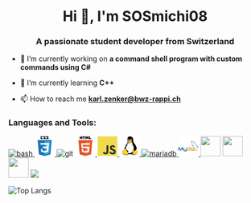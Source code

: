 <h1 align="center">Hi 👋, I'm SOSmichi08</h1>
<h3 align="center">A passionate student developer from Switzerland</h3>

- 🔭 I’m currently working on **a command shell program with custom commands using C#**

- 🌱 I’m currently learning **C++**

- 📫 How to reach me **karl.zenker@bwz-rappi.ch**

<h3 align="left">Languages and Tools:</h3>
<p align="left"> <a href="https://www.gnu.org/software/bash/" target="_blank" rel="noreferrer"> <img src="https://www.vectorlogo.zone/logos/gnu_bash/gnu_bash-icon.svg" alt="bash" width="40" height="40"/> </a> <a href="https://www.w3schools.com/css/" target="_blank" rel="noreferrer"> <img src="https://raw.githubusercontent.com/devicons/devicon/master/icons/css3/css3-original-wordmark.svg" alt="css3" width="40" height="40"/> </a>  <img src="https://www.vectorlogo.zone/logos/git-scm/git-scm-icon.svg" alt="git" width="40" height="40"/> </a> <a href="https://www.w3.org/html/" target="_blank" rel="noreferrer"> <img src="https://raw.githubusercontent.com/devicons/devicon/master/icons/html5/html5-original-wordmark.svg" alt="html5" width="40" height="40"/> </a> <a href="https://developer.mozilla.org/en-US/docs/Web/JavaScript" target="_blank" rel="noreferrer"> <img src="https://raw.githubusercontent.com/devicons/devicon/master/icons/javascript/javascript-original.svg" alt="javascript" width="40" height="40"/> </a> <a href="https://www.linux.org/" target="_blank" rel="noreferrer"> <img src="https://raw.githubusercontent.com/devicons/devicon/master/icons/linux/linux-original.svg" alt="linux" width="40" height="40"/> </a> <a href="https://mariadb.org/" target="_blank" rel="noreferrer"> <img src="https://www.vectorlogo.zone/logos/mariadb/mariadb-icon.svg" alt="mariadb" width="40" height="40"/> </a> <a href="https://www.mysql.com/" target="_blank" rel="noreferrer"> <img src="https://raw.githubusercontent.com/devicons/devicon/master/icons/mysql/mysql-original-wordmark.svg" alt="mysql" width="40" height="40"/> </a> <a><img src="https://www.vectorlogo.zone/logos/typescriptlang/typescriptlang-icon.svg" width="40" height="40"></a> <a><img src="https://www.vectorlogo.zone/logos/yaml/yaml-ar21.svg" width="40" height="40"></a> <a><img src="https://www.vectorlogo.zone/logos/mongodb/mongodb-icon.svg" width="40" height="40"></a> <a><img src="https://www.vectorlogo.zone/logos/reactjs/reactjs-icon.svg" weight="40" height="40"></a></p>

![Top Langs](https://github-readme-stats-liart-ten-59.vercel.app/api/top-langs/?username=SOSmichi08&hide_progress=true&cache_seconds=86400&theme=transparent&layout=donut-vertical)

